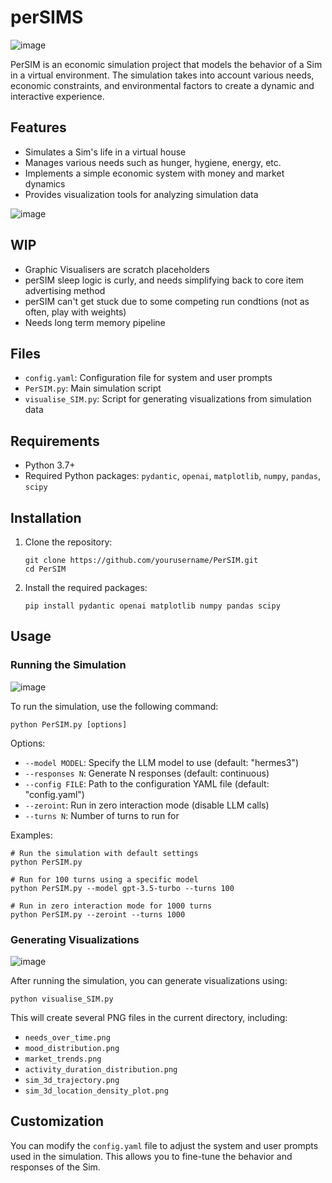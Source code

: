 # perSIMS

![image](https://github.com/user-attachments/assets/7316d346-de55-45f1-ae4b-9483f0255f60)

PerSIM is an economic simulation project that models the behavior of a Sim in a virtual environment. The simulation takes into account various needs, economic constraints, and environmental factors to create a dynamic and interactive experience.

## Features

- Simulates a Sim's life in a virtual house
- Manages various needs such as hunger, hygiene, energy, etc.
- Implements a simple economic system with money and market dynamics
- Provides visualization tools for analyzing simulation data

![image](https://github.com/user-attachments/assets/5f63459d-08c5-46d6-9429-a7567398a9f1)

## WIP

- Graphic Visualisers are scratch placeholders
- perSIM sleep logic is curly, and needs simplifying back to core item advertising method
- perSIM can't get stuck due to some competing run condtions (not as often, play with weights)
- Needs long term memory pipeline

## Files

- `config.yaml`: Configuration file for system and user prompts
- `PerSIM.py`: Main simulation script
- `visualise_SIM.py`: Script for generating visualizations from simulation data

## Requirements

- Python 3.7+
- Required Python packages: `pydantic`, `openai`, `matplotlib`, `numpy`, `pandas`, `scipy`

## Installation

1. Clone the repository:
   ```
   git clone https://github.com/yourusername/PerSIM.git
   cd PerSIM
   ```

2. Install the required packages:
   ```
   pip install pydantic openai matplotlib numpy pandas scipy
   ```

## Usage

### Running the Simulation

![image](https://github.com/user-attachments/assets/633c3e8f-06ea-4c2b-ad97-7206695e7d56)

To run the simulation, use the following command:

```
python PerSIM.py [options]
```

Options:
- `--model MODEL`: Specify the LLM model to use (default: "hermes3")
- `--responses N`: Generate N responses (default: continuous)
- `--config FILE`: Path to the configuration YAML file (default: "config.yaml")
- `--zeroint`: Run in zero interaction mode (disable LLM calls)
- `--turns N`: Number of turns to run for

Examples:
```
# Run the simulation with default settings
python PerSIM.py

# Run for 100 turns using a specific model
python PerSIM.py --model gpt-3.5-turbo --turns 100

# Run in zero interaction mode for 1000 turns
python PerSIM.py --zeroint --turns 1000
```

### Generating Visualizations

![image](https://github.com/user-attachments/assets/a4d19fbc-bcc7-426a-be09-82b81808f69e)

After running the simulation, you can generate visualizations using:

```
python visualise_SIM.py
```

This will create several PNG files in the current directory, including:
- `needs_over_time.png`
- `mood_distribution.png`
- `market_trends.png`
- `activity_duration_distribution.png`
- `sim_3d_trajectory.png`
- `sim_3d_location_density_plot.png`

## Customization

You can modify the `config.yaml` file to adjust the system and user prompts used in the simulation. This allows you to fine-tune the behavior and responses of the Sim.
